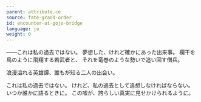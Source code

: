 ```yaml
---
parent: attribute.ce
source: fate-grand-order
id: encounter-at-gojo-bridge
language: ja
weight: 0
---
```


――これは私の過去ではない。
夢想した、けれど確かにあった出来事。
欄干を鳥のように飛翔する若武者と、
それを竜巻のような勢いで追い回す僧兵。

浪漫溢れる英雄譚、誰もが知る二人の出会い。

これは私の過去ではない。
けれど、私の過去として追想しなければならない。
いつか誰かに語るときに。
この嘘が、誇らしい真実に見せかけられるように。

